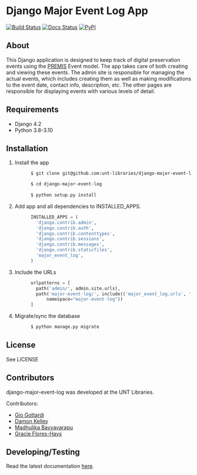 Django Major Event Log App
============================================================

[![Build Status](https://github.com/unt-libraries/django-major-event-log/actions/workflows/test.yml/badge.svg?branch=master)](https://github.com/unt-libraries/django-major-event-log/actions)
[![Docs Status](https://img.shields.io/badge/docs-latest-blue.svg)](https://django-major-event-log.readthedocs.org)
[![PyPI](https://img.shields.io/pypi/v/django-major-event-log.svg)](https://pypi.python.org/pypi/django-major-event-log)

About
--------------------------

This Django application is designed to keep track of digital preservation events using the
[PREMIS](http://www.loc.gov/standards/premis/schemas.html) Event model. The app
takes care of both creating and viewing these events. The admin site is responsible
for managing the actual events, which includes creating them as well as making modifications
to the event date, contact info, description, etc. The other pages are responsible for
displaying events with various levels of detail.


Requirements
--------------------------

- Django 4.2
- Python 3.8-3.10


Installation
--------------------------

1.  Install the app
    ```sh
          $ git clone git@github.com:unt-libraries/django-major-event-log.git

          $ cd django-major-event-log
          
          $ python setup.py install
    ```

2.  Add app and all dependencies to INSTALLED_APPS.
    ```python
          INSTALLED_APPS = (
            'django.contrib.admin',
            'django.contrib.auth',
            'django.contrib.contenttypes',
            'django.contrib.sessions',
            'django.contrib.messages',
            'django.contrib.staticfiles',
            'major_event_log',
          )
    ```

3.  Include the URLs
    ```python
          urlpatterns = [
            path('admin/', admin.site.urls),
            path('major-event-log/', include(('major_event_log.urls', 'major-event-log'),
                namespace="major-event-log"))
          ]
    ```

4.  Migrate/sync the database
    ```sh
          $ python manage.py migrate
    ```


License
-------------------------

See LICENSE


Contributors
-------------------------

django-major-event-log was developed at the UNT Libraries.

Contributors:

* [Gio Gottardi](https://github.com/somexpert)
* [Damon Kelley](https://github.com/damonkelley)
* [Madhulika Bayyavarapu](https://github.com/madhulika95b)
* [Gracie Flores-Hays](https://github.com/gracieflores)


Developing/Testing
------------------

Read the latest documentation [here](http://django-major-event-log.readthedocs.org/en/latest/developing.html).

